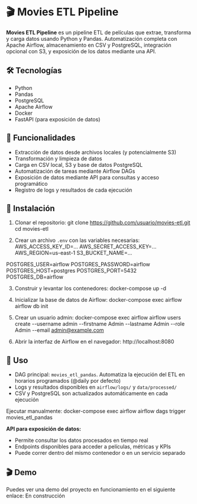 # 🎬 Movies ETL Pipeline

**Movies ETL Pipeline** es un pipeline ETL de películas que extrae, transforma y carga datos usando Python y Pandas. Automatización completa con Apache Airflow, almacenamiento en CSV y PostgreSQL, integración opcional con S3, y exposición de los datos mediante una API.

## 🛠️ Tecnologías

- Python
- Pandas
- PostgreSQL
- Apache Airflow
- Docker
- FastAPI (para exposición de datos)

## 🚀 Funcionalidades

- Extracción de datos desde archivos locales (y potencialmente S3)
- Transformación y limpieza de datos
- Carga en CSV local, S3 y base de datos PostgreSQL
- Automatización de tareas mediante Airflow DAGs
- Exposición de datos mediante API para consultas y acceso programático
- Registro de logs y resultados de cada ejecución

## 🚀 Instalación

1. Clonar el repositorio:
git clone https://github.com/usuario/movies-etl.git
cd movies-etl

2. Crear un archivo `.env` con las variables necesarias:
AWS_ACCESS_KEY_ID=...
AWS_SECRET_ACCESS_KEY=...
AWS_REGION=us-east-1
S3_BUCKET_NAME=...

POSTGRES_USER=airflow
POSTGRES_PASSWORD=airflow
POSTGRES_HOST=postgres
POSTGRES_PORT=5432
POSTGRES_DB=airflow

3. Construir y levantar los contenedores:
docker-compose up -d

4. Inicializar la base de datos de Airflow:
docker-compose exec airflow airflow db init

5. Crear un usuario admin:
docker-compose exec airflow airflow users create --username admin --firstname Admin --lastname Admin --role Admin --email admin@example.com

6. Abrir la interfaz de Airflow en el navegador:
http://localhost:8080

## 🧪 Uso

- DAG principal: `movies_etl_pandas`. Automatiza la ejecución del ETL en horarios programados (@daily por defecto)
- Logs y resultados disponibles en `airflow/logs/` y `data/processed/`
- CSV y PostgreSQL son actualizados automáticamente en cada ejecución

Ejecutar manualmente:
docker-compose exec airflow airflow dags trigger movies_etl_pandas

**API para exposición de datos:**
- Permite consultar los datos procesados en tiempo real
- Endpoints disponibles para acceder a películas, métricas y KPIs
- Puede correr dentro del mismo contenedor o en un servicio separado

## 🎬 Demo

Puedes ver una demo del proyecto en funcionamiento en el siguiente enlace:
En construcción